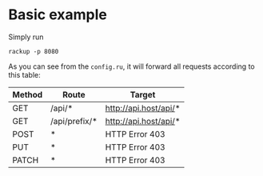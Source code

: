 # Basic example

Simply run

```
rackup -p 8080
```

As you can see from the `config.ru`, it will forward all requests according to this table:

| Method | Route                 | Target                |
|--------|-----------------------|-----------------------|
| GET    | /api/*                | http://api.host/api/* |
| GET    | /api/prefix/*         | http://api.host/api/* |
| POST   | *                     | HTTP Error 403        |
| PUT    | *                     | HTTP Error 403        |
| PATCH  | *                     | HTTP Error 403        |
